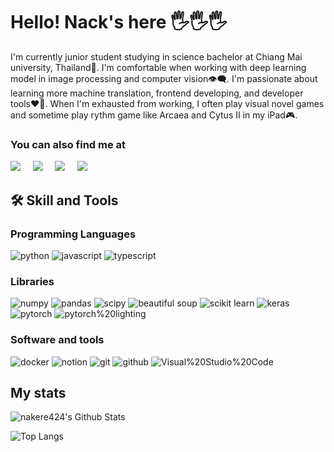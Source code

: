 # Hello! Nack's here 🖐🖐🖐
I'm currently junior student studying in science bachelor at Chiang Mai university, Thailand📖. I'm comfortable when working with deep learning model in image processing and computer vision👁‍🗨. I'm passionate about learning more machine translation, frontend developing, and developer tools❤️‍🔥. When I'm exhausted from working, I often play visual novel games and sometime play rythm game like Arcaea and Cytus II in my iPad🎮.

### You can also find me at
 <a href="mailto:nakere4@gmail.com"><img src="https://img.shields.io/badge/gmail-%23D14836.svg?&style=for-the-badge&logo=gmail&logoColor=white" /></a>&nbsp;&nbsp;&nbsp;&nbsp;
 <a href="https://www.linkedin.com/in/phutcharaphon-leesuksam/"><img src="https://img.shields.io/badge/linkedin-%230077B5.svg?&style=for-the-badge&logo=linkedin&logoColor=white" /></a>&nbsp;&nbsp;&nbsp;&nbsp;
 <a href="https://www.kaggle.com/ccaitlum/"><img src="https://img.shields.io/badge/kaggle-21A1E1?&style=for-the-badge&logo=kaggle&logoColor=white" /></a>&nbsp;&nbsp;&nbsp;&nbsp;
 </a>
 <a href="https://www.facebook.com/phutcharaphon.leesuksam/"><img src="https://img.shields.io/badge/facebook-%233B5998.svg?&style=for-the-badge&logo=facebook&logoColor=white" /></a>&nbsp;&nbsp;&nbsp;&nbsp;
 </a>
 
## 🛠 Skill and Tools
### Programming Languages
![python](https://img.shields.io/badge/-python-blue?style=for-the-badge&logo=python&logoColor=white)
![javascript](https://img.shields.io/badge/-javascript-black?style=for-the-badge&logo=javascript&logoColor=yellow)
![typescript](https://img.shields.io/badge/-typescript-207BFF?style=for-the-badge&logo=typescript&logoColor=white)

### Libraries
![numpy](https://img.shields.io/badge/-numpy-11A0CA?style=for-the-badge&logo=numpy&logoColor=white)
![pandas](https://img.shields.io/badge/-pandas-black?style=for-the-badge&logo=pandas&logoColor=white)
![scipy](https://img.shields.io/badge/-scipy-1930BF?style=for-the-badge&logo=scipy&logoColor=white)
![beautiful soup](https://img.shields.io/badge/-beautiful%20soup-black?style=for-the-badge&logo=beautiful%20soup&logoColor=white)
![scikit learn](https://img.shields.io/badge/-scikit%20learn-orange?style=for-the-badge&logo=scikit-learn&logoColor=white)
![keras](https://img.shields.io/badge/-keras-red?style=for-the-badge&logo=keras&logoColor=white)
![pytorch](https://img.shields.io/badge/-pytorch-black?style=for-the-badge&logo=pytorch&logoColor=FF4817)
![pytorch%20lighting](https://img.shields.io/badge/-pytorch%20lighting-9E13FF?style=for-the-badge&logo=pytorch%20lighting&logoColor=white)

### Software and tools
![docker](https://img.shields.io/badge/-docker-1788FF?style=for-the-badge&logo=docker&logoColor=white)
![notion](https://img.shields.io/badge/-notion-black?style=for-the-badge&logo=notion&logoColor=white)
![git](https://img.shields.io/badge/-git-FF5313?style=for-the-badge&logo=git&logoColor=white)
![github](https://img.shields.io/badge/-github-black?style=for-the-badge&logo=github&logoColor=white)
![Visual%20Studio%20Code](https://img.shields.io/badge/-Visual%20Studio%20Code-23ACFF?style=for-the-badge&logo=Visual%20Studio%20Code&logoColor=white)

## My stats
![nakere424's Github Stats](https://github-readme-stats.vercel.app/api?username=nakere424&count_private=true&show_icons=true&include_all_commits=true)

![Top Langs](https://github-readme-stats.vercel.app/api/top-langs/?username=nakere424&hide=TeX&layout=compact)
